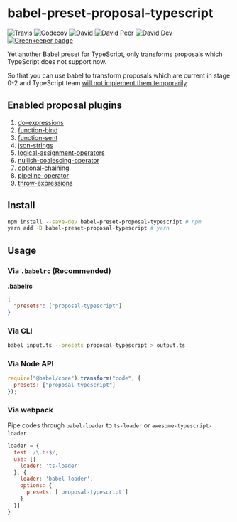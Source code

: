 # babel-preset-proposal-typescript

[![Travis](https://img.shields.io/travis/JounQin/babel-preset-proposal-typescript.svg)](https://travis-ci.org/JounQin/babel-preset-proposal-typescript)
[![Codecov](https://img.shields.io/codecov/c/github/JounQin/babel-preset-proposal-typescript.svg)](https://codecov.io/gh/JounQin/babel-preset-proposal-typescript)
[![David](https://img.shields.io/david/JounQin/babel-preset-proposal-typescript.svg)](https://david-dm.org/JounQin/babel-preset-proposal-typescript)
[![David Peer](https://img.shields.io/david/peer/JounQin/babel-preset-proposal-typescript.svg)](https://david-dm.org/JounQin/babel-preset-proposal-typescript?type=peer)
[![David Dev](https://img.shields.io/david/dev/JounQin/babel-preset-proposal-typescript.svg)](https://david-dm.org/JounQin/babel-preset-proposal-typescript?type=dev)
[![Greenkeeper badge](https://badges.greenkeeper.io/JounQin/babel-preset-proposal-typescript.svg)](https://greenkeeper.io/)

Yet another Babel preset for TypeScript, only transforms proposals which TypeScript does not support now.

So that you can use babel to transform proposals which are current in stage 0-2 and TypeScript team [will not implement them temporarily](https://github.com/Microsoft/TypeScript/issues/19044#event-1293164503).

## Enabled proposal plugins

1. [do-expressions](https://www.npmjs.com/package/@babel/plugin-proposal-do-expressions)
2. [function-bind](https://www.npmjs.com/package/@babel/plugin-proposal-function-bind)
3. [function-sent](https://www.npmjs.com/package/@babel/plugin-proposal-function-sent)
4. [json-strings](https://www.npmjs.com/package/@babel/plugin-proposal-json-strings)
5. [logical-assignment-operators](https://www.npmjs.com/package/@babel/plugin-proposal-logical-assignment-operators)
6. [nullish-coalescing-operator](https://www.npmjs.com/package/@babel/plugin-proposal-nullish-coalescing-operator)
7. [optional-chaining](https://www.npmjs.com/package/@babel/plugin-proposal-optional-chaining)
8. [pipeline-operator](https://www.npmjs.com/package/@babel/plugin-proposal-pipeline-operator)
9. [throw-expressions](https://www.npmjs.com/package/@babel/plugin-proposal-throw-expressions)

## Install

```sh
npm install --save-dev babel-preset-proposal-typescript # npm
yarn add -D babel-preset-proposal-typescript # yarn
```

## Usage

### Via `.babelrc` (Recommended)

**.babelrc**

```json
{
  "presets": ["proposal-typescript"]
}
```

### Via CLI

```sh
babel input.ts --presets proposal-typescript > output.ts
```

### Via Node API

```js
require("@babel/core").transform("code", {
  presets: ["proposal-typescript"]
});
```

### Via webpack

Pipe codes through `babel-loader` to `ts-loader` or `awesome-typescript-loader`.

```js
loader = {
  test: /\.ts$/,
  use: [{
    loader: 'ts-loader'
  }, {
    loader: 'babel-loader',
    options: {
      presets: ['proposal-typescript']
    }
  }]
}
```
